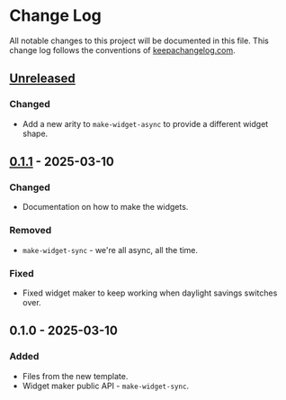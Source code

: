 # Change Log
All notable changes to this project will be documented in this file. This change log follows the conventions of [keepachangelog.com](http://keepachangelog.com/).

## [Unreleased]
### Changed
- Add a new arity to `make-widget-async` to provide a different widget shape.

## [0.1.1] - 2025-03-10
### Changed
- Documentation on how to make the widgets.

### Removed
- `make-widget-sync` - we're all async, all the time.

### Fixed
- Fixed widget maker to keep working when daylight savings switches over.

## 0.1.0 - 2025-03-10
### Added
- Files from the new template.
- Widget maker public API - `make-widget-sync`.

[Unreleased]: https://sourcehost.site/your-name/cookies-demo/compare/0.1.1...HEAD
[0.1.1]: https://sourcehost.site/your-name/cookies-demo/compare/0.1.0...0.1.1
